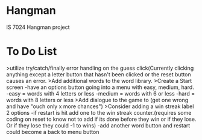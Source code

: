 # Hangman
IS 7024 Hangman project

<h1>To Do List</h1>
<section>
>utilize try/catch/finally error handling on the guess click(Currently clicking anything except a letter button that hasn't been clicked or the reset button causes an error.
>Add additional words to the word library.
>Create a Start screen
  -have an options button going into a menu with easy, medium, hard.
    -easy   = words with 4 letters or less
    -medium = words with 6 or less
    -hard   = words with 8 letters or less
>Add dialogue to the game to (get one wrong and have "ouch only x more chances")
>Consider adding a win streak label 2 options 
  -if restart is hit add one to the win streak counter.(requires some coding on reset to know not to add if its done before they win or if they lose. Or if they lose they could -1 to wins)
  -add another word button and restart could become a back to menu button  
</section>
